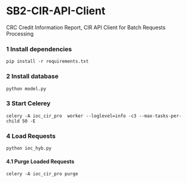 # SB2-CIR-API-Client
CRC Credit Information Report, CIR API Client for Batch Requests Processing



### 1 Install dependencies
```pip install -r requirements.txt```

### 2 Install database
```python model.py```

### 3 Start Celerey
```celery -A ioc_cir_pro  worker --loglevel=info -c3 --max-tasks-per-child 50 -E```

### 4 Load Requests
```python ioc_hyb.py```

#### 4.1 Purge Loaded Requests
```celery -A ioc_cir_pro purge```
